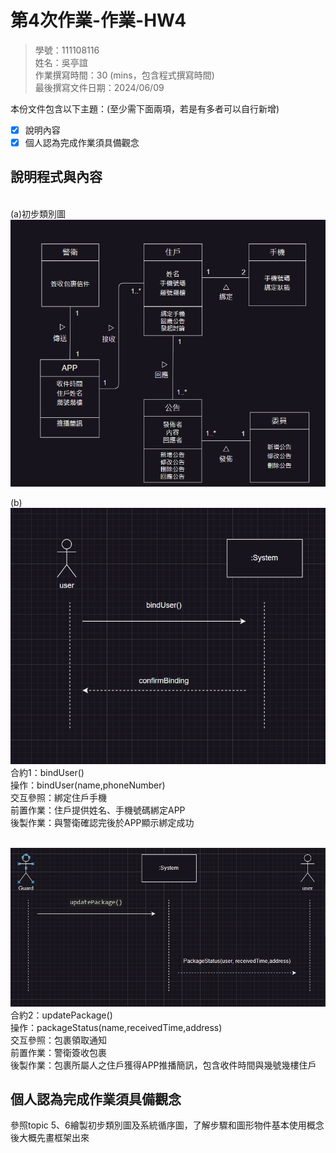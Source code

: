 # 第4次作業-作業-HW4
>
>學號：111108116
><br />
>姓名：吳亭誼
><br />
>作業撰寫時間：30 (mins，包含程式撰寫時間)
><br />
>最後撰寫文件日期：2024/06/09
>

本份文件包含以下主題：(至少需下面兩項，若是有多者可以自行新增)
- [x] 說明內容
- [x] 個人認為完成作業須具備觀念

## 說明程式與內容
</br>(a)初步類別圖
</br>![alt text](a.png)

(b)
</br>![alt text](b1.png)
</br>合約1：bindUser()
</br>操作：bindUser(name,phoneNumber)
</br>交互參照：綁定住戶手機
</br>前置作業：住戶提供姓名、手機號碼綁定APP
</br>後製作業：與警衛確認完後於APP顯示綁定成功

</br>![alt text](b2.png)
</br>合約2：updatePackage()
</br>操作：packageStatus(name,receivedTime,address)
</br>交互參照：包裹領取通知
</br>前置作業：警衛簽收包裹
</br>後製作業：包裹所屬人之住戶獲得APP推播簡訊，包含收件時間與幾號幾樓住戶


## 個人認為完成作業須具備觀念

參照topic 5、6繪製初步類別圖及系統循序圖，了解步驟和圖形物件基本使用概念後大概先畫框架出來